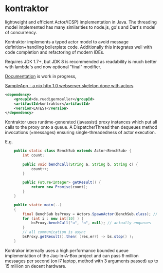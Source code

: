 kontraktor
==========

lightweight and efficient Actor/(CSP) implementation in Java. The threading model implemented has many similarities to node.js, go's and Dart's model of concurrency.

Kontraktor implements a typed actor model to avoid message definition+handling boilerplate code. Additionally this integrates well
with code completion and refactoring of modern IDEs.

Requires JDK 1.7+, but JDK 8 is recommended as readability is much better with lambda's and now optional "final" modifier.

[Documentation](https://github.com/RuedigerMoeller/kontraktor/wiki) is work in progress,

[SampleApp - a nio http 1.0 webserver skeleton done with actors](https://github.com/RuedigerMoeller/kontraktor-samples/tree/master/src/main/java/samples/niohttp)



```xml
<dependency>
    <groupId>de.ruedigermoeller</groupId>
    <artifactId>kontraktor</artifactId>
    <version>LATEST</version>
</dependency>
```

Kontraktor uses runtime-generated (javassist) proxy instances which put all calls to the proxy onto a queue. A DispatcherThread then dequeues method invocations (=messages) ensuring single-threadedness of actor execution.


E.g.

```java
    public static class BenchSub extends Actor<BenchSub> {
        int count;
        
        public void benchCall(String a, String b, String c) {
            count++;
        }
          
        public Future<Integer> getResult() {
            return new Promise(count);
        }
    }

    public static main(..) 
    {
        final BenchSub bsProxy = Actors.SpawnActor(BenchSub.class); // create proxy + actor instance
        for (int i : new int[10] ) {
            bsProxy.benchCall("u", "o", null); // actually enqueues
        }
        // all communication is async
        bsProxy.getResult().then( (res,err) -> bs.stop() );
    }
```

Kontrakor internally uses a high performance bounded queue implementation of the Jaq-In-A-Box project and can pass 
9 million messages per second (on i7 laptop, method with 3 arguments passed) up to 15 million on decent hardware.


